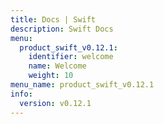 ```yaml
---
title: Docs | Swift
description: Swift Docs
menu:
  product_swift_v0.12.1:
    identifier: welcome
    name: Welcome
    weight: 10
menu_name: product_swift_v0.12.1
info:
  version: v0.12.1
---
```


